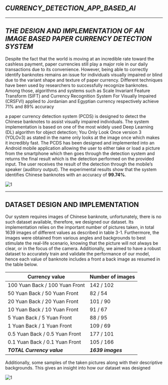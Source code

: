 ## *CURRENCY_DETECTION_APP_BASED_AI*
---
**_THE DESIGN AND IMPLEMENTATION OF AN IMAGE BASED PAPER CURRENCY DETECTION SYSTEM_**
---

Despite the fact that the world is moving at an incredible rate toward the cashless payment, paper currencies still play a major role in our daily transactions due to its convenience. However, being able to correctly identify banknotes remains an issue for individuals visually impaired or blind due to the variant shape and texture of paper currency. Different techniques have been used by researchers to successfully recognize banknotes. Among those, algorithms and systems such as Scale Invariant Feature Transform (SIFT) and Currency Recognition System For Visually Impaired (CRSFVI) applied to Jordanian and Egyptian currency respectively achieve 71% and 89% accuracy

a paper currency detection system (PCDS) is designed to detect the Chinese banknotes to assist visually impaired individuals. The system implementation is based on one of the most widely used Deep Learning (DL) algorithm for object detection; You Only Look Once version 3 (YOLOv3) as stated in the name only looks at the image once which makes it incredibly fast. The PCDS has been designed and implemented into an Android mobile application allowing the user to either take or load a picture from the smartphone which then goes through the detection system and returns the final result which is the detection performed on the provided input. The user receives the result of the detection through the mobile’s speaker (auditory output). The experimental results show that the system identifies Chinese banknotes with an accuracy of **99.74%**.

![1](https://user-images.githubusercontent.com/52790721/116784200-8d401b00-aac5-11eb-99ab-9eb1529e0fc5.PNG)

---
**DATASET DESIGN AND IMPLEMENTATION** 
---

Our system requires images of Chinese banknote, unfortunately, there is no such dataset available, therefore, we designed our dataset. Its implementation relies on the important number of pictures taken, in total 1639 images of different values as described in table 3-1. Furthermore, the images were obtained from various angles and backgrounds to best stimulate the real-life scenario, knowing that the picture will not always be clear, or in the focus of the camera. Additionally, we aimed to have a robust dataset to accurately train and validate the performance of our model, hence each value of banknote includes a front a back image as resumed in the table below. 

|**Currency value** |**Number of images** |
|--- |--- |
|100 Yuan Back / 100 Yuan Front|142 / 102 |
|50 Yuan Back / 50 Yuan Front	|82 / 54 |
|20 Yuan Back / 20 Yuan Front |101 / 90 |
|10 Yuan Back / 10 Yuan Front |91 / 67 |
|5 Yuan Back / 5 Yuan Front |88 / 95 |
|1 Yuan Back / 1 Yuan Front |109 / 69 |
|0.5 Yuan Back	 / 0.5 Yuan Front |177 / 101 |
|0.1 Yuan Back / 0.1 Yuan Front |105 / 166 |
|**_TOTAL Currency value_** |**_1639 images_**|

Additionally, some samples of the taken pictures along with their descriptive backgrounds.  This gives an insight into how our dataset was designed 

![1](https://user-images.githubusercontent.com/52790721/116784115-00955d00-aac5-11eb-9d31-a2a1131aede6.PNG)
